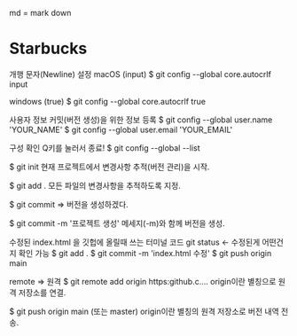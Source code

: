 md = mark down
# Starbucks

 개행 문자(Newline) 설정
 macOS (input)
 $ git config --global core.autocrlf input

 windows (true)
 $ git config --global core.autocrlf true

 사용자 정보
 커밋(버전 생성)을 위한 정보 등록
 $ git config --global user.name 'YOUR_NAME'
 $ git config --global user.email 'YOUR_EMAIL'

 구성 확인
 Q키를 눌러서 종료!
 $ git config --global --list

 $ git init
 현재 프로젝트에서 변경사항 추적(버전 관리)을 시작.

 $ git add .
 모든 파일의 변경사항을 추적하도록 지정.

 $ git commit => 버전을 생성하겠다.

 $ git commit -m '프로젝트 생성'
 메세지(-m)와 함께 버전을 생성.

 수정된 index.html 을 깃헙에 올릴때 쓰는 터미널 코드
 git status <- 수정된게 어떤건지 확인 가능
 $ git add .
 $ git commit -m 'index.html 수정'
 $ git push origin main


remote => 원격 
 $ git remote add origin https:github.c....
 origin이란 별칭으로 원격 저장소를 연결.

 $ git push origin main (또는 master)
 origin이란 별칭의 원격 저장소로 버전 내역 전송.
